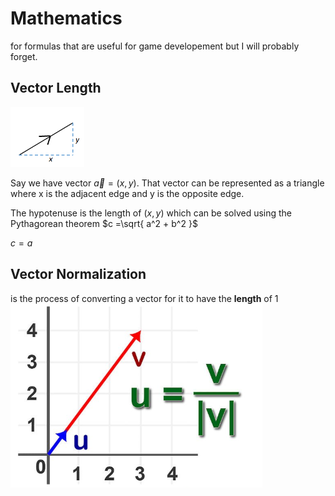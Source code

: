 # Mathematics

for formulas that are useful for game developement but I will probably forget.


## Vector Length
![](.imgs/vector-length.png)

Say we have vector $\vec{a} = (x,y)$. That vector can be represented as a triangle where x is the adjacent edge and y is the opposite edge.

The hypotenuse is the length of $(x,y)$ which can be solved using the Pythagorean theorem $c =\sqrt{ a^2 + b^2 }$

$c = a$

## Vector Normalization

is the process of converting a vector for it to have the **length** of 1
![](./.imgs/vector-normalization.png)